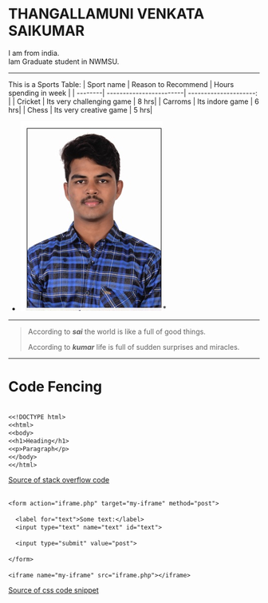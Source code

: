 # THANGALLAMUNI VENKATA SAIKUMAR

I am from india.<br> Iam Graduate student in NWMSU.



*********************************
This is a Sports Table:
|  Sport name | Reason to Recommend | Hours spending in week |
| --------| ------------------------| ---------------------: |
| Cricket | Its very challenging game | 8 hrs|
| Carroms |      Its indore game      | 6 hrs|
| Chess   | Its very creative game    | 5 hrs|



* ![MyImage](./sai.png)*







*********************************
> According to ***sai*** the world is like a full of good things.
>
>According to ***kumar*** life is full of sudden surprises and miracles.

*********************************





# Code Fencing

>
```

<<!DOCTYPE html>
<<html>
<<body>
<<h1>Heading</h1>
<<p>Paragraph</p>
<</body>
<</html>

```
>

[Source of stack overflow code](https://stackoverflow.com/questions/26809389/coding-a-simple-website-example-in-html)

```

<form action="iframe.php" target="my-iframe" method="post">
			
  <label for="text">Some text:</label>
  <input type="text" name="text" id="text">
			
  <input type="submit" value="post">
			
</form>
		
<iframe name="my-iframe" src="iframe.php"></iframe>

```
[Source of css code snippet](https://css-tricks.com/snippets/html/post-data-to-an-iframe/)













